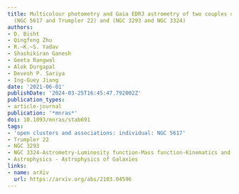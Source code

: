 ```yaml
---
title: Multicolour photometry and Gaia EDR3 astrometry of two couples of binary clusters
  (NGC 5617 and Trumpler 22) and (NGC 3293 and NGC 3324)
authors:
- D. Bisht
- Qingfeng Zhu
- R.~K.~S. Yadav
- Shashikiran Ganesh
- Geeta Rangwal
- Alok Durgapal
- Devesh P. Sariya
- Ing-Guey Jiang
date: '2021-06-01'
publishDate: '2024-03-25T16:45:47.792002Z'
publication_types:
- article-journal
publication: '*mnras*'
doi: 10.1093/mnras/stab691
tags:
- 'open clusters and associations: individual: NGC 5617'
- Trumpler 22
- NGC 3293
- NGC 3324-Astrometry-Luminosity function-Mass function-Kinematics and Dynamics
- Astrophysics - Astrophysics of Galaxies
links:
- name: arXiv
  url: https://arxiv.org/abs/2103.04596
---
```

